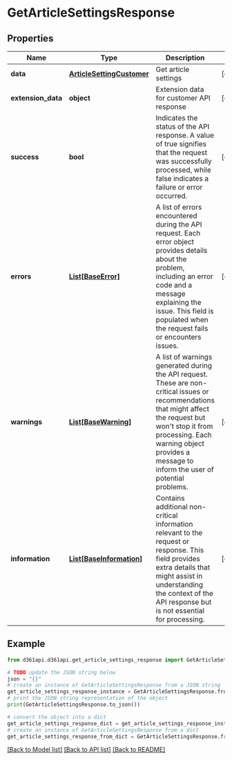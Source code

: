 # GetArticleSettingsResponse


## Properties

Name | Type | Description | Notes
------------ | ------------- | ------------- | -------------
**data** | [**ArticleSettingCustomer**](ArticleSettingCustomer.md) | Get article settings | [optional] 
**extension_data** | **object** | Extension data for customer API response | [optional] 
**success** | **bool** | Indicates the status of the API response. A value of true signifies that the request was successfully processed, while false indicates a failure or error occurred. | [optional] 
**errors** | [**List[BaseError]**](BaseError.md) | A list of errors encountered during the API request. Each error object provides details about the problem, including an error code and a message explaining the issue. This field is populated when the request fails or encounters issues. | [optional] 
**warnings** | [**List[BaseWarning]**](BaseWarning.md) | A list of warnings generated during the API request. These are non-critical issues or recommendations that might affect the request but won&#39;t stop it from processing. Each warning object provides a message to inform the user of potential problems. | [optional] 
**information** | [**List[BaseInformation]**](BaseInformation.md) | Contains additional non-critical information relevant to the request or response. This field provides extra details that might assist in understanding the context of the API response but is not essential for processing. | [optional] 

## Example

```python
from d361api.d361api.get_article_settings_response import GetArticleSettingsResponse

# TODO update the JSON string below
json = "{}"
# create an instance of GetArticleSettingsResponse from a JSON string
get_article_settings_response_instance = GetArticleSettingsResponse.from_json(json)
# print the JSON string representation of the object
print(GetArticleSettingsResponse.to_json())

# convert the object into a dict
get_article_settings_response_dict = get_article_settings_response_instance.to_dict()
# create an instance of GetArticleSettingsResponse from a dict
get_article_settings_response_from_dict = GetArticleSettingsResponse.from_dict(get_article_settings_response_dict)
```
[[Back to Model list]](../README.md#documentation-for-models) [[Back to API list]](../README.md#documentation-for-api-endpoints) [[Back to README]](../README.md)


